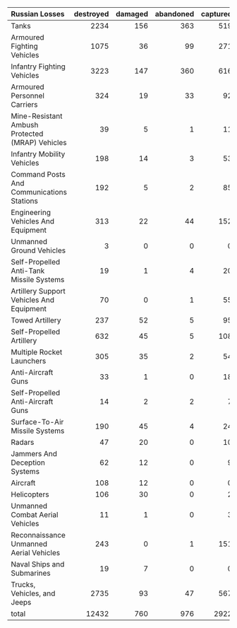 | Russian Losses                                   |   destroyed |   damaged |   abandoned |   captured |   total |
|:-------------------------------------------------|------------:|----------:|------------:|-----------:|--------:|
| Tanks                                            |        2234 |       156 |         363 |        519 |    3272 |
| Armoured Fighting Vehicles                       |        1075 |        36 |          99 |        271 |    1481 |
| Infantry Fighting Vehicles                       |        3223 |       147 |         360 |        616 |    4346 |
| Armoured Personnel Carriers                      |         324 |        19 |          33 |         92 |     468 |
| Mine-Resistant Ambush Protected  (MRAP) Vehicles |          39 |         5 |           1 |         11 |      56 |
| Infantry Mobility Vehicles                       |         198 |        14 |           3 |         53 |     268 |
| Command Posts And Communications Stations        |         192 |         5 |           2 |         85 |     284 |
| Engineering Vehicles And Equipment               |         313 |        22 |          44 |        152 |     531 |
| Unmanned Ground Vehicles                         |           3 |         0 |           0 |          0 |       3 |
| Self-Propelled Anti-Tank Missile Systems         |          19 |         1 |           4 |         20 |      44 |
| Artillery Support Vehicles And Equipment         |          70 |         0 |           1 |         55 |     126 |
| Towed Artillery                                  |         237 |        52 |           5 |         95 |     389 |
| Self-Propelled Artillery                         |         632 |        45 |           5 |        108 |     790 |
| Multiple Rocket Launchers                        |         305 |        35 |           2 |         54 |     396 |
| Anti-Aircraft Guns                               |          33 |         1 |           0 |         18 |      52 |
| Self-Propelled Anti-Aircraft Guns                |          14 |         2 |           2 |          7 |      25 |
| Surface-To-Air Missile Systems                   |         190 |        45 |           4 |         24 |     263 |
| Radars                                           |          47 |        20 |           0 |         10 |      77 |
| Jammers And Deception Systems                    |          62 |        12 |           0 |          9 |      83 |
| Aircraft                                         |         108 |        12 |           0 |          0 |     120 |
| Helicopters                                      |         106 |        30 |           0 |          2 |     138 |
| Unmanned Combat Aerial Vehicles                  |          11 |         1 |           0 |          3 |      15 |
| Reconnaissance Unmanned Aerial Vehicles          |         243 |         0 |           1 |        151 |     395 |
| Naval Ships and Submarines                       |          19 |         7 |           0 |          0 |      26 |
| Trucks, Vehicles, and Jeeps                      |        2735 |        93 |          47 |        567 |    3442 |
| total                                            |       12432 |       760 |         976 |       2922 |   17090 |